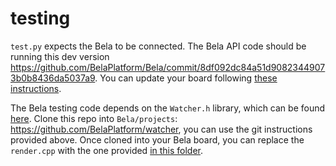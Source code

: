 # testing

`test.py` expects the Bela to be connected. The Bela API code should be running this dev version https://github.com/BelaPlatform/Bela/commit/8df092dc84a51d90823449073b0b8436da5037a9. You can update your board following [these instructions](https://github.com/giuliomoro/git-tutorial#bela-workflow).

The Bela testing code depends on the `Watcher.h` library, which can be found [here](https://github.com/BelaPlatform/watcher). Clone this repo into `Bela/projects`: https://github.com/BelaPlatform/watcher, you can use the git instructions provided above. Once cloned into your Bela board, you can replace the `render.cpp` with the one provided [in this folder](render.cpp).
